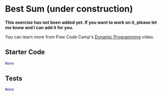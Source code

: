 # Best Sum (under construction)





**This exercise has not been added yet. If you want to work on it, please let me know and I can add it for you.**

You can learn more from Free Code Camp's [Dynamic Programming](https://www.youtube.com/watch?v=oBt53YbR9Kk) video.

## Starter Code
```python
None
```

## Tests
```python
None
```
